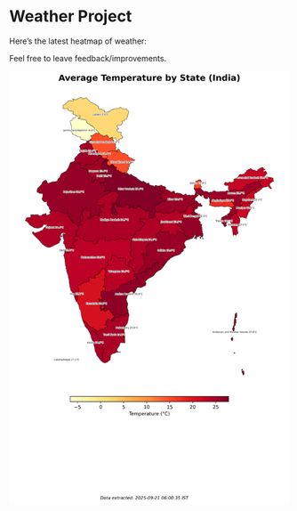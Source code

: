 # Weather Project

Here’s the latest heatmap of weather:

Feel free to leave feedback/improvements.

![India Heatmap](docs/assets/india_heatmap.png?v=CF472D)
